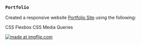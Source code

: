 ### `Portfolio`

Created a responsive website [Portfolio Site](https://portfolio-jg.herokuapp.com/) using the following: 

CSS Flexbox
CSS Media Queries

<a href="https://imgflip.com/gif/2q1o3i"><img src="https://i.imgflip.com/2q1o3i.gif" title="made at imgflip.com"/></a>


